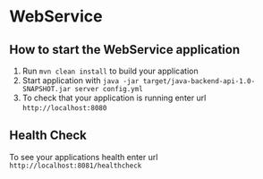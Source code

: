 # WebService

How to start the WebService application
---

1. Run `mvn clean install` to build your application
1. Start application with `java -jar target/java-backend-api-1.0-SNAPSHOT.jar server config.yml`
1. To check that your application is running enter url `http://localhost:8080`

Health Check
---

To see your applications health enter url `http://localhost:8081/healthcheck`
